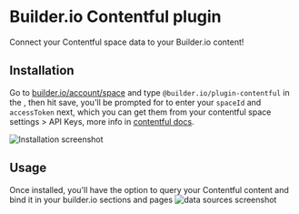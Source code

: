 # Builder.io Contentful plugin

Connect your Contentful space data to your Builder.io content!

## Installation

Go to [builder.io/account/space](https://builder.io/account/space) and type `@builder.io/plugin-contentful` in the , then hit save, you'll be prompted for to enter your `spaceId` and `accessToken` next, which you can get them from your contentful space settings > API Keys, more info in [contentful docs](https://www.contentful.com/developers/docs/references/authentication/).

![Installation screenshot](https://cdn.builder.io/api/v1/image/assets%2F6d39f4449e2b4e6792a793bb8c1d9615%2F18a7201313914cccae7f0311a1a614ae)

## Usage

Once installed, you'll have the option to query your Contentful content and bind it in your builder.io sections and pages
![data sources screenshot](https://cdn.builder.io/api/v1/image/assets%2FYJIGb4i01jvw0SRdL5Bt%2F92094e8975cf4f10866d229ed59c4027)
